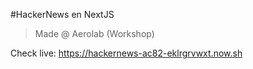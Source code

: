#HackerNews en NextJS
> Made @ Aerolab (Workshop)

Check live: https://hackernews-ac82-eklrgrvwxt.now.sh
